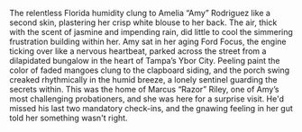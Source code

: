 The relentless Florida humidity clung to Amelia “Amy” Rodriguez like a second skin, plastering her crisp white blouse to her back.  The air, thick with the scent of jasmine and impending rain, did little to cool the simmering frustration building within her. Amy sat in her aging Ford Focus, the engine ticking over like a nervous heartbeat, parked across the street from a dilapidated bungalow in the heart of Tampa’s Ybor City.  Peeling paint the color of faded mangoes clung to the clapboard siding, and the porch swing creaked rhythmically in the humid breeze, a lonely sentinel guarding the secrets within.  This was the home of Marcus “Razor” Riley, one of Amy’s most challenging probationers, and she was here for a surprise visit.  He'd missed his last two mandatory check-ins, and the gnawing feeling in her gut told her something wasn't right.
